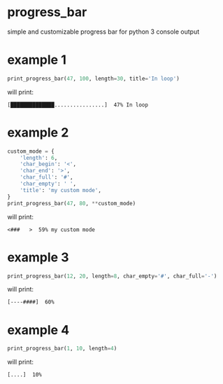 progress_bar
============
simple and customizable progress bar for python 3 console output


example 1
=========
```python
print_progress_bar(47, 100, length=30, title='In loop')
```
will print:
```console
[██████████████................]  47% In loop
```

example 2
=========
```python
custom_mode = {
    'length': 6,
    'char_begin': '<',
    'char_end': '>',
    'char_full': '#',
    'char_empty': ' ',
    'title': 'my custom mode',
}
print_progress_bar(47, 80, **custom_mode)
```
will print:
```console
<###   >  59% my custom mode
```

example 3
=========
```python
print_progress_bar(12, 20, length=8, char_empty='#', char_full='-')
```
will print:
```console
[----####]  60%
```

example 4
=========

```python
print_progress_bar(1, 10, length=4)
```
will print:
```console
[....]  10%
```
